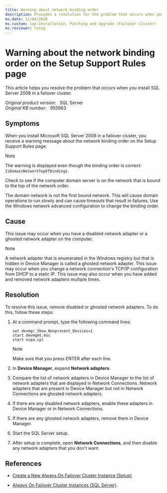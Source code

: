 ```yaml
---
title: Warning about network binding order
description: Provides a resolution for the problem that occurs when you install SQL Server 2008 in a failover cluster.
ms.date: 11/04/2020
ms.custom: sap:Installation, Patching and Upgrade (Failover Cluster)
ms.reviewer: russg
---
```


# Warning about the network binding order on the Setup Support Rules page

This article helps you resolve the problem that occurs when you install SQL Server 2008 in a failover cluster.

_Original product version:_ &nbsp; SQL Server  
_Original KB number:_ &nbsp; 955963

## Symptoms

When you install Microsoft SQL Server 2008 in a failover cluster, you receive a warning message about the network binding order on the Setup Support Rules page.

> [!NOTE]
> The warning is displayed even though the binding order is correct: `IsDomainNetworkTopOfBindings`.

Check to see if the computer domain server is on the network that is bound to the top of the network order.

The domain network is not the first bound network. This will cause domain operations to run slowly and can cause timeouts that result in failures. Use the Windows network advanced configuration to change the binding order.

## Cause

This issue may occur when you have a disabled network adapter or a ghosted network adapter on the computer.

> [!NOTE]
> A network adapter that is enumerated in the Windows registry but that is hidden in Device Manager is called a ghosted network adapter. This issue may occur when you change a network connection's TCP/IP configuration from DHCP to a static IP. This issue may also occur when you have added and removed network adapters multiple times.

## Resolution

To resolve this issue, remove disabled or ghosted network adapters. To do this, follow these steps:

1. At a command prompt, type the following command lines:

    ```console
    set devmgr_Show_Nonpresent_Devices=1
    start devmgmt.msc
    start ncpa.cpl
    ```

    > [!NOTE]
    > Make sure that you press ENTER after each line.

2. In **Device Manager**, expand **Network adapters**.
3. Compare the list of network adapters in Device Manager to the list of network adapters that are displayed in Network Connections. Network adapters that are present in Device Manager but not in Network Connections are ghosted network adapters.
4. If there are any disabled network adapters, enable these adapters in Device Manager or in Network Connections.
5. If there are any ghosted network adapters, remove them in Device Manager.
6. Start the SQL Server setup.
7. After setup is complete, open **Network Connections**, and then disable any network adapters that you don't want.

## References

- [Create a New Always On Failover Cluster Instance (Setup)](/sql/sql-server/failover-clusters/install/create-a-new-sql-server-failover-cluster-setup)

- [Always On Failover Cluster Instances (SQL Server)](/sql/sql-server/failover-clusters/windows/always-on-failover-cluster-instances-sql-server).
